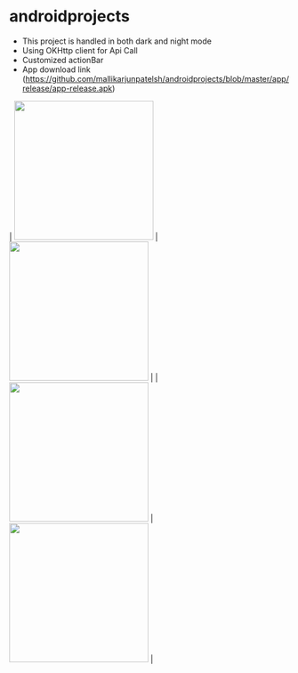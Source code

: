 # androidprojects

* This project is handled in both dark and night mode
* Using OKHttp client for Api Call
* Customized actionBar
* App download link (https://github.com/mallikarjunpatelsh/androidprojects/blob/master/app/release/app-release.apk)

| <img src="https://user-images.githubusercontent.com/50802962/166863869-a1389538-c9ec-4a6e-8796-94d561d49f1d.png" width="250"> | <img src="https://user-images.githubusercontent.com/50802962/166863878-60add85f-3c89-4794-a9fb-dfc21b93b080.png" width="250"> |
| <img src="https://user-images.githubusercontent.com/50802962/166863881-076db90e-ae77-4916-bf7f-f1af902d4024.png" width="250"> | <img src="https://user-images.githubusercontent.com/50802962/166863883-b937a733-151d-47e7-871b-47cecaffdff3.png" width="250"> |


